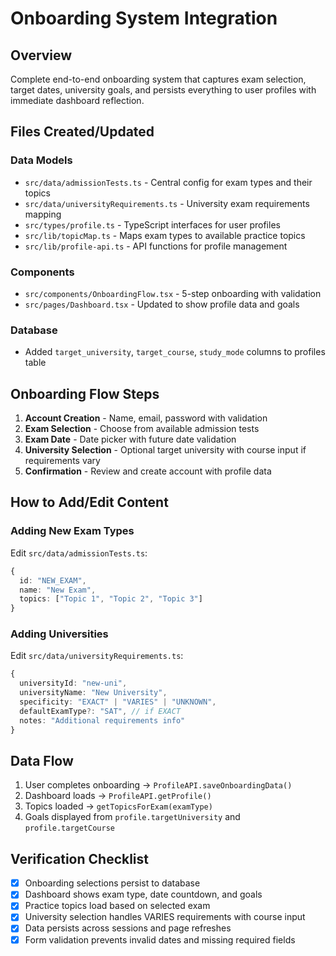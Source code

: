 # Onboarding System Integration

## Overview
Complete end-to-end onboarding system that captures exam selection, target dates, university goals, and persists everything to user profiles with immediate dashboard reflection.

## Files Created/Updated

### Data Models
- `src/data/admissionTests.ts` - Central config for exam types and their topics
- `src/data/universityRequirements.ts` - University exam requirements mapping
- `src/types/profile.ts` - TypeScript interfaces for user profiles
- `src/lib/topicMap.ts` - Maps exam types to available practice topics
- `src/lib/profile-api.ts` - API functions for profile management

### Components
- `src/components/OnboardingFlow.tsx` - 5-step onboarding with validation
- `src/pages/Dashboard.tsx` - Updated to show profile data and goals

### Database
- Added `target_university`, `target_course`, `study_mode` columns to profiles table

## Onboarding Flow Steps
1. **Account Creation** - Name, email, password with validation
2. **Exam Selection** - Choose from available admission tests
3. **Exam Date** - Date picker with future date validation
4. **University Selection** - Optional target university with course input if requirements vary
5. **Confirmation** - Review and create account with profile data

## How to Add/Edit Content

### Adding New Exam Types
Edit `src/data/admissionTests.ts`:
```typescript
{
  id: "NEW_EXAM",
  name: "New Exam",
  topics: ["Topic 1", "Topic 2", "Topic 3"]
}
```

### Adding Universities
Edit `src/data/universityRequirements.ts`:
```typescript
{
  universityId: "new-uni",
  universityName: "New University",
  specificity: "EXACT" | "VARIES" | "UNKNOWN",
  defaultExamType?: "SAT", // if EXACT
  notes: "Additional requirements info"
}
```

## Data Flow
1. User completes onboarding → `ProfileAPI.saveOnboardingData()`
2. Dashboard loads → `ProfileAPI.getProfile()`
3. Topics loaded → `getTopicsForExam(examType)`
4. Goals displayed from `profile.targetUniversity` and `profile.targetCourse`

## Verification Checklist
- [x] Onboarding selections persist to database
- [x] Dashboard shows exam type, date countdown, and goals
- [x] Practice topics load based on selected exam
- [x] University selection handles VARIES requirements with course input
- [x] Data persists across sessions and page refreshes
- [x] Form validation prevents invalid dates and missing required fields
